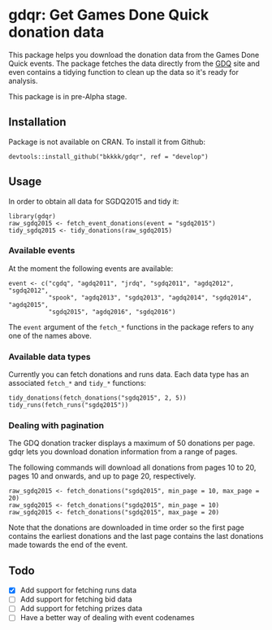 # gdqr: Get Games Done Quick donation data

This package helps you download the donation data from the Games Done Quick events. The package
fetches the data directly from the [GDQ](http://gamesdonequick.com/) site and even contains a tidying
function to clean up the data so it's ready for analysis.

This package is in pre-Alpha stage.

## Installation

Package is not available on CRAN. To install it from Github:

    devtools::install_github("bkkkk/gdqr", ref = "develop")

## Usage

In order to obtain all data for SGDQ2015 and tidy it:

    library(gdqr)
    raw_sgdq2015 <- fetch_event_donations(event = "sgdq2015")
    tidy_sgdq2015 <- tidy_donations(raw_sgdq2015)

### Available events

At the moment the following events are available:

    event <- c("cgdq", "agdq2011", "jrdq", "sgdq2011", "agdq2012", "sgdq2012",
               "spook", "agdq2013", "sgdq2013", "agdq2014", "sgdq2014", "agdq2015",
               "sgdq2015", "agdq2016", "sgdq2016")

The `event` argument of the `fetch_*` functions in the package refers to any one of the names above.

### Available data types

Currently you can fetch donations and runs data. Each data type has an associated `fetch_*` and `tidy_*` functions:

    tidy_donations(fetch_donations("sgdq2015", 2, 5))
    tidy_runs(fetch_runs("sgdq2015"))

### Dealing with pagination

The GDQ donation tracker displays a maximum of 50 donations per page. gdqr lets you download donation information from a range of pages.

The following commands will download all donations from pages 10 to 20, pages 10 and onwards, and up to page 20, respectively. 

    raw_sgdq2015 <- fetch_donations("sgdq2015", min_page = 10, max_page = 20)
    raw_sgdq2015 <- fetch_donations("sgdq2015", min_page = 10)
    raw_sgdq2015 <- fetch_donations("sgdq2015", max_page = 20)

Note that the donations are downloaded in time order so the first page contains the earliest donations and the last page contains the last donations made towards the end of the event.

## Todo

* [x] Add support for fetching runs data
* [ ] Add support for fetching bid data
* [ ] Add support for fetching prizes data
* [ ] Have a better way of dealing with event codenames
